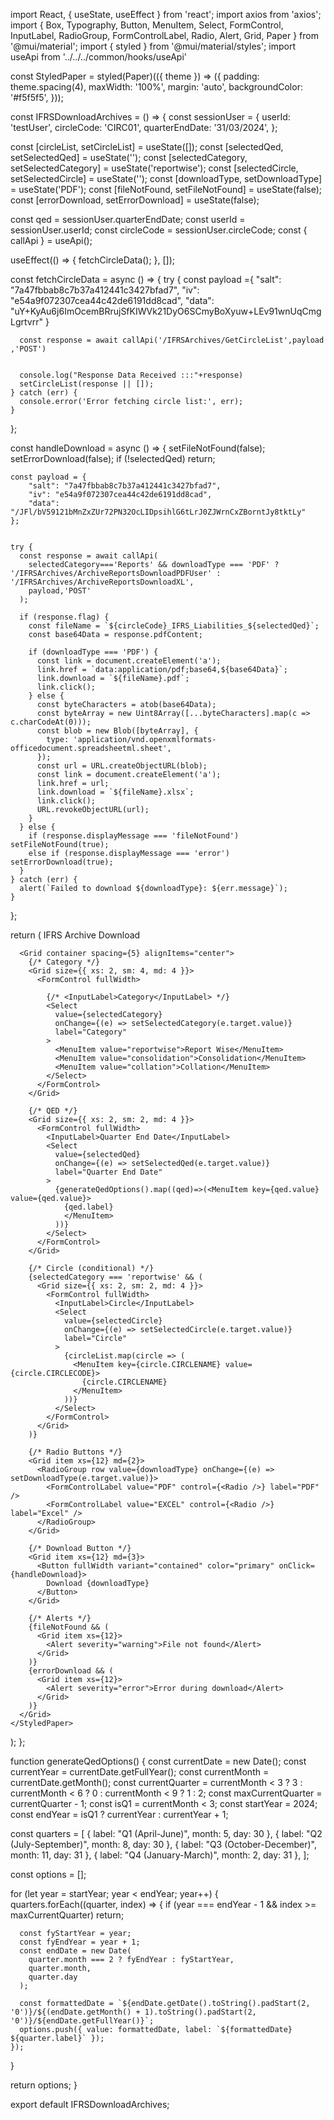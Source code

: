 import React, { useState, useEffect } from 'react';
import axios from 'axios';
import {
  Box, Typography, Button, MenuItem, Select, FormControl, InputLabel,
  RadioGroup, FormControlLabel, Radio, Alert, Grid, Paper
} from '@mui/material';
import { styled } from '@mui/material/styles';
import useApi from '../../../common/hooks/useApi'

const StyledPaper = styled(Paper)(({ theme }) => ({
  padding: theme.spacing(4),
  maxWidth: '100%',
  margin: 'auto',
  backgroundColor: '#f5f5f5',
}));

const IFRSDownloadArchives = () => {
  const sessionUser = {
    userId: 'testUser',
    circleCode: 'CIRC01',
    quarterEndDate: '31/03/2024',
  };

  const [circleList, setCircleList] = useState([]);
  const [selectedQed, setSelectedQed] = useState('');
  const [selectedCategory, setSelectedCategory] = useState('reportwise');
  const [selectedCircle, setSelectedCircle] = useState('');
  const [downloadType, setDownloadType] = useState('PDF');
  const [fileNotFound, setFileNotFound] = useState(false);
  const [errorDownload, setErrorDownload] = useState(false);

  const qed = sessionUser.quarterEndDate;
  const userId = sessionUser.userId;
  const circleCode = sessionUser.circleCode;
  const { callApi } = useApi();

  useEffect(() => {
    fetchCircleData();
  }, []);

  

  const fetchCircleData = async () => {
    try {
        const payload ={
            "salt": "7a47fbbab8c7b37a412441c3427bfad7",
            "iv": "e54a9f072307cea44c42de6191dd8cad",
            "data": "uY+KyAu6j6ImOcemBRrujSfKIWVk21DyO6SCmyBoXyuw+LEv91wnUqCmgLgrtvrr"
        }

      const response = await callApi('/IFRSArchives/GetCircleList',payload ,'POST')
        
       
      console.log("Response Data Received :::"+response)
      setCircleList(response || []);
    } catch (err) {
      console.error('Error fetching circle list:', err);
    }
  };

  const handleDownload = async () => {
    setFileNotFound(false);
    setErrorDownload(false);
    if (!selectedQed) return;

    const payload = {
        "salt": "7a47fbbab8c7b37a412441c3427bfad7",
        "iv": "e54a9f072307cea44c42de6191dd8cad",
        "data": "/JFl/bV59121bMnZxZUr72PN32OcLIDpsihlG6tLrJ0ZJWrnCxZBorntJy8tktLy"
    };


    try {
      const response = await callApi(
        selectedCategory==='Reports' && downloadType === 'PDF' ? '/IFRSArchives/ArchiveReportsDownloadPDFUser' : '/IFRSArchives/ArchiveReportsDownloadXL',
        payload,'POST'
      );

      if (response.flag) {
        const fileName = `${circleCode}_IFRS_Liabilities_${selectedQed}`;
        const base64Data = response.pdfContent;

        if (downloadType === 'PDF') {
          const link = document.createElement('a');
          link.href = `data:application/pdf;base64,${base64Data}`;
          link.download = `${fileName}.pdf`;
          link.click();
        } else {
          const byteCharacters = atob(base64Data);
          const byteArray = new Uint8Array([...byteCharacters].map(c => c.charCodeAt(0)));
          const blob = new Blob([byteArray], {
            type: 'application/vnd.openxmlformats-officedocument.spreadsheetml.sheet',
          });
          const url = URL.createObjectURL(blob);
          const link = document.createElement('a');
          link.href = url;
          link.download = `${fileName}.xlsx`;
          link.click();
          URL.revokeObjectURL(url);
        }
      } else {
        if (response.displayMessage === 'fileNotFound') setFileNotFound(true);
        else if (response.displayMessage === 'error') setErrorDownload(true);
      }
    } catch (err) {
      alert(`Failed to download ${downloadType}: ${err.message}`);
    }
  };

  return (
    <StyledPaper elevation={2}>
      <Typography variant="h5" gutterBottom sx={{marginY:2}}>IFRS Archive Download</Typography>

      <Grid container spacing={5} alignItems="center">
        {/* Category */}
        <Grid size={{ xs: 2, sm: 4, md: 4 }}>
          <FormControl fullWidth>
            
            {/* <InputLabel>Category</InputLabel> */}
            <Select
              value={selectedCategory}
              onChange={(e) => setSelectedCategory(e.target.value)}
              label="Category"
            >
              <MenuItem value="reportwise">Report Wise</MenuItem>
              <MenuItem value="consolidation">Consolidation</MenuItem>
              <MenuItem value="collation">Collation</MenuItem>
            </Select>
          </FormControl>
        </Grid>

        {/* QED */}
        <Grid size={{ xs: 2, sm: 2, md: 4 }}>
          <FormControl fullWidth>
            <InputLabel>Quarter End Date</InputLabel>
            <Select
              value={selectedQed}
              onChange={(e) => setSelectedQed(e.target.value)}
              label="Quarter End Date"
            >
              {generateQedOptions().map((qed)=>(<MenuItem key={qed.value} value={qed.value}>
                {qed.label}
                </MenuItem>
              ))}
            </Select>
          </FormControl>
        </Grid>

        {/* Circle (conditional) */}
        {selectedCategory === 'reportwise' && (
          <Grid size={{ xs: 2, sm: 2, md: 4 }}>
            <FormControl fullWidth>
              <InputLabel>Circle</InputLabel>
              <Select
                value={selectedCircle}
                onChange={(e) => setSelectedCircle(e.target.value)}
                label="Circle"
              >
                {circleList.map(circle => (
                  <MenuItem key={circle.CIRCLENAME} value={circle.CIRCLECODE}>
                    {circle.CIRCLENAME}
                  </MenuItem>
                ))}
              </Select>
            </FormControl>
          </Grid>
        )}

        {/* Radio Buttons */}
        <Grid item xs={12} md={2}>
          <RadioGroup row value={downloadType} onChange={(e) => setDownloadType(e.target.value)}>
            <FormControlLabel value="PDF" control={<Radio />} label="PDF" />
            <FormControlLabel value="EXCEL" control={<Radio />} label="Excel" />
          </RadioGroup>
        </Grid>

        {/* Download Button */}
        <Grid item xs={12} md={3}>
          <Button fullWidth variant="contained" color="primary" onClick={handleDownload}>
            Download {downloadType}
          </Button>
        </Grid>

        {/* Alerts */}
        {fileNotFound && (
          <Grid item xs={12}>
            <Alert severity="warning">File not found</Alert>
          </Grid>
        )}
        {errorDownload && (
          <Grid item xs={12}>
            <Alert severity="error">Error during download</Alert>
          </Grid>
        )}
      </Grid>
    </StyledPaper>
  );
};

function generateQedOptions() {
   const currentDate = new Date();
  const currentYear = currentDate.getFullYear();
  const currentMonth = currentDate.getMonth();
  const currentQuarter = currentMonth < 3 ? 3 : currentMonth < 6 ? 0 : currentMonth < 9 ? 1 : 2;
  const maxCurrentQuarter = currentQuarter - 1;
  const isQ1 = currentMonth < 3;
  const startYear = 2024;
  const endYear = isQ1 ? currentYear : currentYear + 1;

  const quarters = [
    { label: "Q1 (April-June)", month: 5, day: 30 },
    { label: "Q2 (July-September)", month: 8, day: 30 },
    { label: "Q3 (October-December)", month: 11, day: 31 },
    { label: "Q4 (January-March)", month: 2, day: 31 },
  ];

  const options = [];

  for (let year = startYear; year < endYear; year++) {
    quarters.forEach((quarter, index) => {
      if (year === endYear - 1 && index >= maxCurrentQuarter) return;

      const fyStartYear = year;
      const fyEndYear = year + 1;
      const endDate = new Date(
        quarter.month === 2 ? fyEndYear : fyStartYear,
        quarter.month,
        quarter.day
      );

      const formattedDate = `${endDate.getDate().toString().padStart(2, '0')}/${(endDate.getMonth() + 1).toString().padStart(2, '0')}/${endDate.getFullYear()}`;
      options.push({ value: formattedDate, label: `${formattedDate} ${quarter.label}` });
    });
  }

  return options;
}

export default IFRSDownloadArchives;


